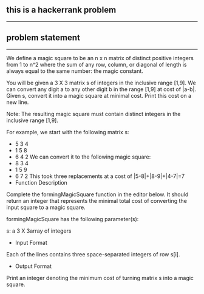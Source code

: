 ## this is a hackerrank problem
---------------------------------
## problem statement
--------------------------------
We define a magic square to be an  n x n matrix of distinct positive integers from 1 to n^2 where the sum of any row, column, or diagonal of length  is always equal to the same number: the magic constant.

You will be given a  3 X 3 matrix s of integers in the inclusive range [1,9]. We can convert any digit a to any other digit b in the range [1,9]  at cost of |a-b|. Given s, convert it into a magic square at minimal cost. Print this cost on a new line.

Note: The resulting magic square must contain distinct integers in the inclusive range [1,9].

For example, we start with the following matrix s:

* 5 3 4
* 1 5 8
* 6 4 2
We can convert it to the following magic square:
* 8 3 4
* 1 5 9
* 6 7 2
This took three replacements at a cost of |5-8|+|8-9|+|4-7|=7
* Function Description

Complete the formingMagicSquare function in the editor below. It should return an integer that represents the minimal total cost of converting the input square to a magic square.

formingMagicSquare has the following parameter(s):

s: a  3 X 3array of integers
* Input Format

Each of the lines contains three space-separated integers of row s[i].

* Output Format

Print an integer denoting the minimum cost of turning matrix s into a magic square.